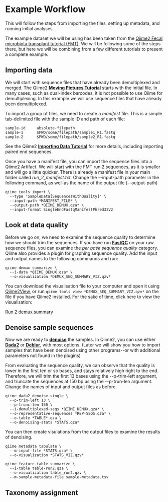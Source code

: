 # Example Workflow

This will follow the steps from importing the files, setting up metadata, and running initial analyses. 

The example dataset we will be using has been taken from the [Qiime2 Fecal microbiota transplant tutorial (FMT)](https://docs.qiime2.org/2019.7/tutorials/fmt/). We will be following some of the steps there, but here we will be combining from a few different tutorials to present a complete example. 

## Importing data

We will start with sequence files that have already been demultiplexed and merged. The Qiime2 [**Moving Pictures Tutorial**](https://docs.qiime2.org/2019.7/tutorials/moving-pictures/) starts with the initial file. In many cases, such as dual-index barcodes, it is not possible to use Qiime for demultiplexing. In this example we will use sequence files that have already been demultiplexed.

To import a group of files, we need to create a *manifest* file. This is a simple tab-delimited file with the sample ID and path of each file:

```
sample-id     absolute-filepath
sample-1      $PWD/some/filepath/sample1_R1.fastq
sample-2      $PWD/some/filepath/sample2_R1.fastq
```


See the Qiime2 [**Importing Data Tutorial**](https://docs.qiime2.org/2019.7/tutorials/importing/) for more details, including importing paired end sequences. 

Once you have a manifest file, you can import the sequence files into a Qiime2 Artifact. We will start with the FMT run 2 sequences, as it is smaller and will go a little quicker. There is already a manifest file in your main folder called *run_2_manifest.txt*. Change the --input-path parameter in the following command, as well as the name of the output file (--output-path)

```
qiime tools import \
  --type 'SampleData[SequencesWithQuality]' \
  --input-path *MANIFEST_FILE* \
  --output-path *QIIME_DEMUX.qza* \
  --input-format SingleEndFastqManifestPhred33V2
```

## Look at data quality

Before we go on, we need to examine the sequence quality to determine how we should trim the sequences. If you have run [**FastQC**](https://www.bioinformatics.babraham.ac.uk/projects/fastqc/) on your raw sequence files, you can examine the *per base sequence quality* category. Qiime also provides a plugin for graphing sequence quality. Add the input and output names to the following commands and run:

```
qiime demux summarize \
  --i-data *QIIME_DEMUX.qza* \
  --o-visualization *DEMUX_SEQ_SUMMARY_VIZ.qzv*
```

You can download the visualisation file to your computer and open it using [Qiime2View](https://view.qiime2.org/), or run `qiime tools view *DEMUX_SEQ_SUMMARY_VIZ.qzv*` on the file if you have Qiime2 installed. For the sake of time, click here to view the visualisation:

[Run 2 demux summary](run2_demux_summary/index.html)



## Denoise sample sequences

Now we are ready to [**denoise**](https://docs.qiime2.org/2019.7/tutorials/overview/#denoising-and-clustering) the samples. In Qiime2, you can use either [**Dada2**](https://benjjneb.github.io/dada2/) or [**Deblur**](https://github.com/biocore/deblur), with most options. (Later we will show you how to import samples that have been denoised using other programs--or with additional parameters not found in the plugins)

From evaluating the sequence quality, we can observe that the quality is lower in the first ten or so bases, and stays relatively high right to the end. Therefore, we will trim the first 13 bases using the --p-trim-left argument, and truncate the sequences at 150 bp using the --p-trun-len argument. Change the names of input and output files as before. 

```
qiime dada2 denoise-single \
  --p-trim-left 13 \
  --p-trunc-len 150 \
  --i-demultiplexed-seqs *QIIME_DEMUX.qza* \
  --o-representative-sequences *REP-SEQS.qza* \
  --o-table *TABLE*.qza \
  --o-denoising-stats *STATS.qza*
```

You can then create visulations from the output files to examine the results of denoising. 

```
qiime metadata tabulate \
  --m-input-file *STATS.qza* \
  --o-visualization *STATS_VIZ.qzv*

qiime feature-table summarize \
  --i-table table-run2.qza \
  --o-visualization table_run2.qzv \
  --m-sample-metadata-file sample-metadata.tsv
```

## Taxonomy assignment




